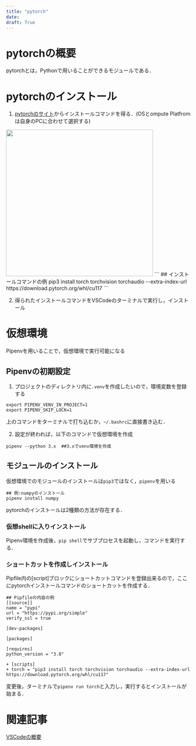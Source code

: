 ```yaml
---
title: "pytorch"
date: 
draft: True
---
```


# pytorchの概要
pytorchとは，Pythonで用いることができるモジュールである．

# pytorchのインストール
1. [pytorchのサイト](https://pytorch.org/get-started/locally/)からインストールコマンドを得る．(OSとompute Platfromは自身のPCに合わせて選択する)  
<img src="/VScode/26.png" alt="" width="400">  
```
## インストールコマンドの例
pip3 install torch torchvision torchaudio --extra-index-url https://download.pytorch.org/whl/cu117
```

2. 得られたインストールコマンドをVSCodeのターミナルで実行し，インストール

# 仮想環境
Pipenvを用いることで，仮想環境で実行可能になる

## Pipenvの初期設定
1. プロジェクトのディレクトリ内に```.venv```を作成したいので，環境変数を登録する  
```
export PIPENV_VENV_IN_PROJECT=1
export PIPENV_SKIP_LOCK=1
```
上のコマンドをターミナルで打ち込むか，```~/.bashrc```に直接書き込む．

2. 設定が終われば，以下のコマンドで仮想環境を作成  
```
pipenv --python 3.x  ##3.xでvenv環境を作成
```

## モジュールのインストール
仮想環境でのモジュールのインストールは```pip3```ではなく，```pipenv```を用いる  
```
## 例:numpyのインストール
pipenv install numpy
```

pytorchのインストールは2種類の方法が存在する．
### 仮想shellに入りインストール
Pipenv環境を作成後，```pip shell```でサブプロセスを起動し，コマンドを実行する．

### ショートカットを作成しインストール
Pipfile内の[script]ブロックにショートカットコマンドを登録出来るので，ここにpytorchインストールコマンドのショートカットを作成する．  
```
## Pipfileの内容の例
[[source]]
name = "pypi"
url = "https://pypi.org/simple"
verify_ssl = true

[dev-packages]

[packages]

[requires]
python_version = "3.8"

+ [scripts]
+ torch = "pip3 install torch torchvision torchaudio --extra-index-url https://download.pytorch.org/whl/cu117"
```

変更後，ターミナルで```pipenv run torch```と入力し，実行するとインストールが始まる．



# 関連記事
[VSCodeの概要](/posts/vscode.md)